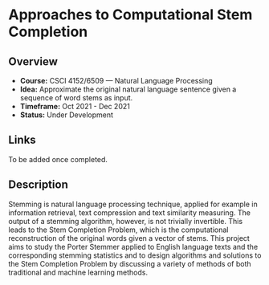 # Approaches to Computational Stem Completion

## Overview
- **Course:** CSCI 4152/6509 — Natural Language Processing
- **Idea:** Approximate the original natural language sentence given a sequence of word stems as input.
- **Timeframe:** Oct 2021 - Dec 2021
- **Status:** Under Development

## Links
To be added once completed.

## Description
Stemming is natural language processing technique, applied for example in information retrieval, text compression and text similarity measuring. The output of a stemming algorithm, however, is not trivially invertible. This leads to the Stem Completion Problem, which is the computational reconstruction of the original words given a vector of stems. This project aims to study the Porter Stemmer applied to English language texts and the corresponding stemming statistics and to design algorithms and solutions to the Stem Completion Problem by discussing a variety of methods of both traditional and machine learning methods.
